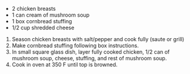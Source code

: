 * 2 chicken breasts
* 1 can cream of mushroom soup
* 1 box cornbread stuffing
* 1/2 cup shredded cheese

1. Season chicken breasts with salt/pepper and cook fully (saute or grill)
2. Make cornbread stuffing following box instructions.
3. In small square glass dish, layer fully cooked chicken, 1/2 can of mushroom soup, cheese, stuffing, and rest of mushroom soup.
4. Cook in oven at 350 F until top is browned.
